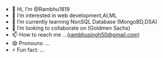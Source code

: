 - 👋 Hi, I’m @Rambhu1819
- 👀 I’m interested in web development,AI,ML
- 🌱 I’m currently learning NonSQL Database (MongoBD,DSA)
- 💞️ I’m looking to collaborate on (Goldmen Sachs)
- 📫 How to reach me ...(rambhusingh50@gmail.com)
- 😄 Pronouns: ...
- ⚡ Fun fact: ...

<!---
Rambhu1819/Rambhu1819 is a ✨ special ✨ repository because its `README.md` (this file) appears on your GitHub profile.
You can click the Preview link to take a look at your changes.
--->

